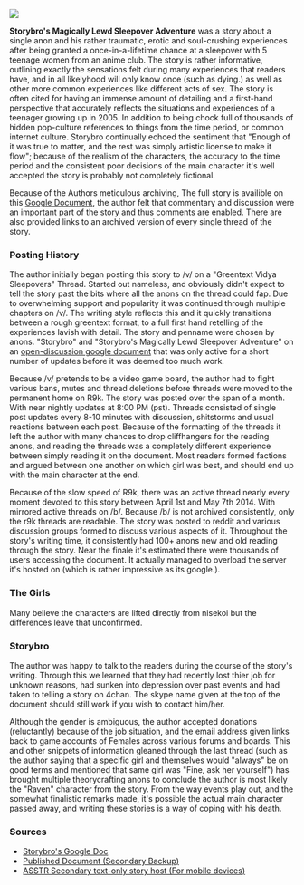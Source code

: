 ![](http://i.imgur.com/4xxpU3q.jpg)

**Storybro's Magically Lewd Sleepover Adventure** was a story about a single anon and his rather traumatic, erotic and soul-crushing experiences after being granted a once-in-a-lifetime chance at a sleepover with 5 teenage women from an anime club.  The story is rather informative, outlining exactly the sensations felt during many experiences that readers have, and in all likelyhood will only know once (such as dying.) as well as other more common experiences like different acts of sex. The story is often cited for having an immense amount of detailing and a first-hand perspective that accurately reflects the situations and experiences of a teenager growing up in 2005. In addition to being chock full of thousands of hidden pop-culture references to things from the time period, or common internet culture. Storybro continually echoed the sentiment that "Enough of it was true to matter, and the rest was simply artistic license to make it flow"; because of the realism of the characters, the accuracy to the time period and the consistent poor decisions of the main character it's well accepted the story is probably not completely fictional.

Because of the Authors meticulous archiving, The full story is availible on this [Google Document](https://docs.google.com/document/d/1KvjPwwYXYNMopylbhQNl5e3_UFvV8qP_We72xWYCmao/edit#), the author felt that commentary and discussion were an important part of the story and thus comments are enabled. There are also provided links to an archived version of every single thread of the story.


### Posting History

The author initially began posting this story to /v/ on a "Greentext Vidya Sleepovers" Thread. Started out nameless, and obviously didn't expect to tell the story past the bits where all the anons on the thread could fap. Due to overwhelming support and popularity it was continued through multiple chapters on /v/. The writing style reflects this and it quickly transitions between a rough greentext format, to a full first hand retelling of the experiences lavish with detail. The story and penname were chosen by anons. "Storybro" and "Storybro's Magically Lewd Sleepover Adventure" on an [open-discussion google document](https://docs.google.com/document/d/1JDJVFoV2liUOI0BPSMZVPUvT1PNUrTiSRMIQz6DTiT8/edit#heading=h.3p5440nfv9t6) that was only active for a short number of updates before it was deemed too much work.

Because /v/ pretends to be a video game board, the author had to fight various bans, mutes and thread deletions before threads were moved to the permanent home on R9k. The story was posted over the span of a month. With near nightly updates at 8:00 PM (pst). Threads consisted of single post updates every 8-10 minutes with discussion, shitstorms and usual reactions between each post. Because of the formatting of the threads it left the author with many chances to drop cliffhangers for the reading anons, and reading the threads was a completely different experience between simply reading it on the document. Most readers formed factions and argued between one another on which girl was best, and should end up with the main character at the end.

Because of the slow speed of R9k, there was an active thread nearly every moment devoted to this story between April 1st and May 7th 2014. With mirrored active threads on /b/. Because /b/ is not archived consistently, only the r9k threads are readable. The story was posted to reddit and various discussion groups formed to discuss various aspects of it. 
Throughout the story's writing time, it consistently had 100+ anons new and old reading through the story. Near the finale it's estimated there were thousands of users accessing the document. It actually managed to overload the server it's hosted on (which is rather impressive as its google.).
### The Girls



Many believe the characters are lifted directly from nisekoi but the differences leave that unconfirmed.

### Storybro



The author was happy to talk to the readers during the course of the story's writing. Through this we learned that they had recently lost thier job for unknown reasons, had sunken into depression over past events and had taken to telling a story on 4chan. The skype name given at the top of the document should still work if you wish to contact him/her.

Although the gender is ambiguous, the author accepted donations (reluctantly) because of the job situation, and the email address given links back to game accounts of Females across various forums and boards. This and other snippets of information gleaned through the last thread (such as the author saying that a specific girl and themselves would "always" be on good terms and mentioned that same girl was "Fine, ask her yourself") has brought multiple theorycrafting anons to conclude the author is most likely the "Raven" character from the story. From the way events play out, and the somewhat finalistic remarks made, it's possible the actual main character passed away, and writing these stories is a way of coping
with his death.

### Sources

* [Storybro's Google Doc](https://docs.google.com/document/d/1KvjPwwYXYNMopylbhQNl5e3_UFvV8qP_We72xWYCmao/edit#)
* [Published Document (Secondary Backup)](https://docs.google.com/document/d/1KvjPwwYXYNMopylbhQNl5e3_UFvV8qP_We72xWYCmao/pub)
* [ASSTR Secondary text-only story host (For mobile devices)](http://www.asstr.org/files/Authors/Storybro/)
